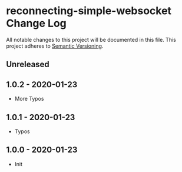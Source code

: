 # reconnecting-simple-websocket Change Log
All notable changes to this project will be documented in this file.
This project adheres to [Semantic Versioning](http://semver.org/).

## Unreleased

## 1.0.2 - 2020-01-23

* More Typos

## 1.0.1 - 2020-01-23

* Typos

## 1.0.0 - 2020-01-23
* Init
